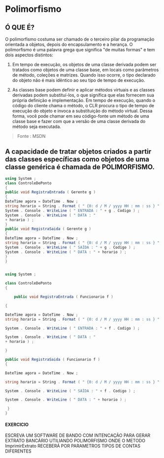 # Polimorfismo

## Ó QUE É?

O polimorfismo costuma ser chamado de o terceiro pilar da programação orientada a objetos, depois do encapsulamento e a herança. O polimorfismo é uma palavra grega que significa "de muitas formas" e tem dois aspectos distintos: 

1. Em tempo de execução, os objetos de uma classe derivada podem ser tratados como objetos de uma classe base, em locais como parâmetros de método, coleções e matrizes. Quando isso ocorre, o tipo declarado do objeto não é mais idêntico ao seu tipo de tempo de execução.  

2. As classes base podem definir e aplicar métodos virtuais e as classes derivadas podem substituí-los, o que significa que elas fornecem sua própria definição e implementação. Em tempo de execução, quando o código do cliente chama o método, o CLR procura o tipo de tempo de execução do objeto e invoca a substituição do método virtual. Dessa forma, você pode chamar em seu código-fonte um método de uma classe base e fazer com que a versão de uma classe derivada do método seja executada.  

> Fonte : MSDN 

## A capacidade de tratar objetos criados a partir das classes específicas como objetos de uma classe genérica é chamada de POLIMORFISMO.

```c#
using System ;
class ControleDePonto
{
public void RegistraEntrada ( Gerente g )
{
DateTime agora = DateTime . Now ;
string horario = String . Format ( " {0: d / M / yyyy HH : mm : ss } " , agora ) ;
System . Console . WriteLine ( " ENTRADA : " + g . Codigo ) ;
System . Console . WriteLine ( " DATA : "
+ horario ) ;
}
public void RegistraSaida ( Gerente g )
{
DateTime agora = DateTime . Now ;
string horario = String . Format ( " {0: d / M / yyyy HH : mm : ss } " , agora ) ;
System . Console . WriteLine ( " SAÍDA : " + g . Codigo ) ;
System . Console . WriteLine ( " DATA : " + horario ) ;
}
}
```


```c#

using System ;

class ControleDePonto
{

    public void RegistraEntrada ( Funcionario f )

{

DateTime agora = DateTime . Now ;
string horario = String . Format ( " {0: d / M / yyyy HH : mm : ss } " , agora ) ;

System . Console . WriteLine ( " ENTRADA : " + f . Codigo ) ;

System . Console . WriteLine ( " DATA : "
+ horario ) ;

}

public void RegistraSaida ( Funcionario f )
{

DateTime agora = DateTime . Now ;

string horario = String . Format ( " {0: d / M / yyyy HH : mm : ss } " , agora ) ;

System . Console . WriteLine ( " SAÍDA : " + f . Codigo ) ;

System . Console . WriteLine ( " DATA : " + horario ) ;

 }
}
```
#### EXERCICIO





ESCREVA UM SOFTWARE DE BANDO COM INTENCAÇÃO PARA GERAR EXTRATO BANCÁRIO
UTILIANDO POLIMORFISMO ONDE O METODO ImprimirExtrato RECEBERÁ POR PARAMETROS 
TIPOS DE CONTAS DIFERENTES
